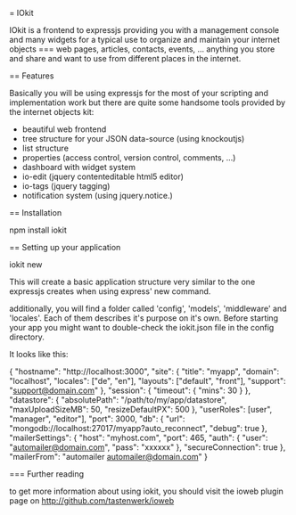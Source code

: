 = IOkit

IOkit is a frontend to expressjs providing you with a
management console and many widgets for a typical use
to organize and maintain your internet objects === web
pages, articles, contacts, events, ... anything you 
store and share and want to use from different places
in the internet.

== Features

Basically you will be using expressjs for the most of
your scripting and implementation work but there are 
quite some handsome tools provided by the internet
objects kit:

* beautiful web frontend
* tree structure for your JSON data-source (using knockoutjs)
* list structure
* properties (access control, version control, comments, ...)
* dashboard with widget system
* io-edit (jquery contenteditable html5 editor)
* io-tags (jquery tagging)
* notification system (using jquery.notice.)

== Installation

  npm install iokit

== Setting up your application

  iokit new <appname>

This will create a basic application structure very similar
to the one expressjs creates when using express' new command.

additionally, you will find a folder called 'config', 'models',
'middleware' and 'locales'. Each of them describes it's purpose
on it's own. Before starting your app you might want to double-check
the iokit.json file in the config directory.

It looks like this:

  {
    "hostname": "http://localhost:3000",
    "site": {
      "title": "myapp",
      "domain": "localhost",
      "locales": ["de", "en"],
      "layouts": ["default", "front"],
      "support": "support@domain.com"
      },
      "session": {
        "timeout": {
          "mins": 30
        }
      },
      "datastore": {
        "absolutePath": "/path/to/my/app/datastore",
        "maxUploadSizeMB": 50,
        "resizeDefaultPX": 500
      },
      "userRoles": [user", "manager", "editor"],
      "port": 3000,
      "db": {
        "url": "mongodb://localhost:27017/myapp?auto_reconnect",
        "debug": true
      },
    "mailerSettings": {
        "host": "myhost.com",
        "port": 465,
        "auth": {
          "user": "automailer@domain.com",
          "pass": "xxxxxx"
        },
        "secureConnection": true
      },
    "mailerFrom": "automailer <automailer@domain.com>"
  }

=== Further reading

to get more information about using iokit, you should visit the
ioweb plugin page on http://github.com/tastenwerk/ioweb
